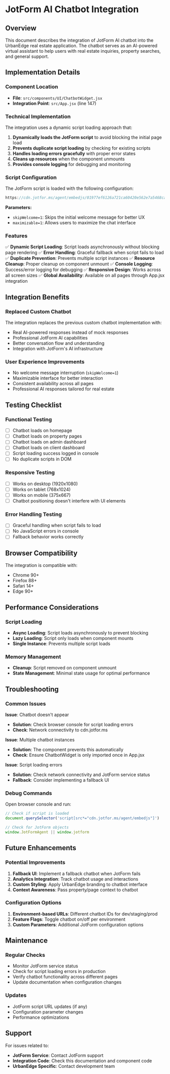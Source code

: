 # JotForm AI Chatbot Integration

## Overview

This document describes the integration of JotForm AI chatbot into the UrbanEdge real estate application. The chatbot serves as an AI-powered virtual assistant to help users with real estate inquiries, property searches, and general support.

## Implementation Details

### Component Location
- **File**: `src/components/UI/ChatbotWidget.jsx`
- **Integration Point**: `src/App.jsx` (line 147)

### Technical Implementation

The integration uses a dynamic script loading approach that:

1. **Dynamically loads the JotForm script** to avoid blocking the initial page load
2. **Prevents duplicate script loading** by checking for existing scripts
3. **Handles loading errors gracefully** with proper error states
4. **Cleans up resources** when the component unmounts
5. **Provides console logging** for debugging and monitoring

### Script Configuration

The JotForm script is loaded with the following configuration:
```javascript
https://cdn.jotfor.ms/agent/embedjs/01977ef6126a721ca60420e562e7a5468ca6/embed.js?skipWelcome=1&maximizable=1
```

**Parameters:**
- `skipWelcome=1`: Skips the initial welcome message for better UX
- `maximizable=1`: Allows users to maximize the chat interface

### Features

✅ **Dynamic Script Loading**: Script loads asynchronously without blocking page rendering
✅ **Error Handling**: Graceful fallback when script fails to load
✅ **Duplicate Prevention**: Prevents multiple script instances
✅ **Resource Cleanup**: Proper cleanup on component unmount
✅ **Console Logging**: Success/error logging for debugging
✅ **Responsive Design**: Works across all screen sizes
✅ **Global Availability**: Available on all pages through App.jsx integration

## Integration Benefits

### Replaced Custom Chatbot
The integration replaces the previous custom chatbot implementation with:
- Real AI-powered responses instead of mock responses
- Professional JotForm AI capabilities
- Better conversation flow and understanding
- Integration with JotForm's AI infrastructure

### User Experience Improvements
- No welcome message interruption (`skipWelcome=1`)
- Maximizable interface for better interaction
- Consistent availability across all pages
- Professional AI responses tailored for real estate

## Testing Checklist

### Functional Testing
- [ ] Chatbot loads on homepage
- [ ] Chatbot loads on property pages
- [ ] Chatbot loads on admin dashboard
- [ ] Chatbot loads on client dashboard
- [ ] Script loading success logged in console
- [ ] No duplicate scripts in DOM

### Responsive Testing
- [ ] Works on desktop (1920x1080)
- [ ] Works on tablet (768x1024)
- [ ] Works on mobile (375x667)
- [ ] Chatbot positioning doesn't interfere with UI elements

### Error Handling Testing
- [ ] Graceful handling when script fails to load
- [ ] No JavaScript errors in console
- [ ] Fallback behavior works correctly

## Browser Compatibility

The integration is compatible with:
- Chrome 90+
- Firefox 88+
- Safari 14+
- Edge 90+

## Performance Considerations

### Script Loading
- **Async Loading**: Script loads asynchronously to prevent blocking
- **Lazy Loading**: Script only loads when component mounts
- **Single Instance**: Prevents multiple script loads

### Memory Management
- **Cleanup**: Script removed on component unmount
- **State Management**: Minimal state usage for optimal performance

## Troubleshooting

### Common Issues

**Issue**: Chatbot doesn't appear
- **Solution**: Check browser console for script loading errors
- **Check**: Network connectivity to cdn.jotfor.ms

**Issue**: Multiple chatbot instances
- **Solution**: The component prevents this automatically
- **Check**: Ensure ChatbotWidget is only imported once in App.jsx

**Issue**: Script loading errors
- **Solution**: Check network connectivity and JotForm service status
- **Fallback**: Consider implementing a fallback UI

### Debug Commands

Open browser console and run:
```javascript
// Check if script is loaded
document.querySelector('script[src*="cdn.jotfor.ms/agent/embedjs"]')

// Check for JotForm objects
window.JotFormAgent || window.jotform
```

## Future Enhancements

### Potential Improvements
1. **Fallback UI**: Implement a fallback chatbot when JotForm fails
2. **Analytics Integration**: Track chatbot usage and interactions
3. **Custom Styling**: Apply UrbanEdge branding to chatbot interface
4. **Context Awareness**: Pass property/page context to chatbot

### Configuration Options
1. **Environment-based URLs**: Different chatbot IDs for dev/staging/prod
2. **Feature Flags**: Toggle chatbot on/off per environment
3. **Custom Parameters**: Additional JotForm configuration options

## Maintenance

### Regular Checks
- Monitor JotForm service status
- Check for script loading errors in production
- Verify chatbot functionality across different pages
- Update documentation when configuration changes

### Updates
- JotForm script URL updates (if any)
- Configuration parameter changes
- Performance optimizations

## Support

For issues related to:
- **JotForm Service**: Contact JotForm support
- **Integration Code**: Check this documentation and component code
- **UrbanEdge Specific**: Contact development team
